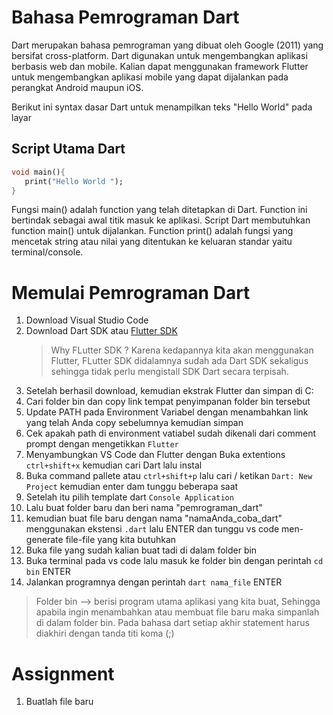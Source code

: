 # Bahasa Pemrograman Dart
Dart merupakan bahasa pemrograman yang dibuat oleh Google (2011)  yang bersifat cross-platform. Dart digunakan untuk mengembangkan aplikasi berbasis web dan mobile. Kalian dapat menggunakan framework Flutter untuk mengembangkan aplikasi mobile yang dapat dijalankan pada perangkat Android maupun iOS. 

Berikut ini syntax dasar Dart untuk menampilkan teks "Hello World" pada layar

## Script Utama Dart
```dart
void main(){
   print("Hello World ");
}
```
Fungsi main() adalah function yang telah ditetapkan di Dart. Function ini bertindak sebagai awal titik masuk ke aplikasi. Script Dart membutuhkan function main() untuk dijalankan. Function print() adalah fungsi yang mencetak string atau nilai yang ditentukan ke keluaran standar yaitu terminal/console.

# Memulai Pemrograman Dart
1. Download Visual Studio Code
2. Download Dart SDK atau [Flutter SDK](https://docs.flutter.dev/get-started/install/windows/mobile)
   > Why FLutter SDK ? Karena kedapannya kita akan menggunakan Flutter, FLutter SDK didalamnya sudah ada Dart SDK sekaligus sehingga tidak perlu mengistall SDK Dart secara terpisah.
4. Setelah berhasil download, kemudian ekstrak Flutter dan simpan di C:
5. Cari folder bin dan copy link tempat penyimpanan folder bin tersebut
6. Update PATH pada Environment Variabel dengan menambahkan link yang telah Anda copy sebelumnya kemudian simpan
7. Cek apakah path di environment vatiabel sudah dikenali dari comment prompt dengan mengetikkan `Flutter`
9. Menyambungkan VS Code dan Flutter dengan Buka extentions `ctrl+shift+x`  kemudian cari Dart lalu instal
10. Buka command pallete atau `ctrl+shift+p` lalu cari / ketikan `Dart: New Project` kemudian enter dam tunggu beberapa saat
11. Setelah itu pilih template dart `Console Application` 
12. Lalu buat folder baru dan beri nama "pemrograman_dart"
13. kemudian buat file baru dengan nama "namaAnda_coba_dart" menggunakan ekstensi `.dart` lalu ENTER dan tunggu vs code men-generate file-file yang kita butuhkan
14. Buka file yang sudah kalian buat tadi di dalam folder bin
15. Buka terminal pada vs code lalu masuk ke folder bin dengan perintah `cd bin` ENTER
16. Jalankan programnya dengan perintah `dart nama_file` ENTER


> Folder bin --> berisi program utama aplikasi yang kita buat, Sehingga apabila ingin menambahkan atau membuat file baru maka simpanlah di dalam folder bin.
> Pada bahasa dart setiap akhir statement harus diakhiri dengan tanda titi koma (;)


# Assignment
1. Buatlah file baru 




 
